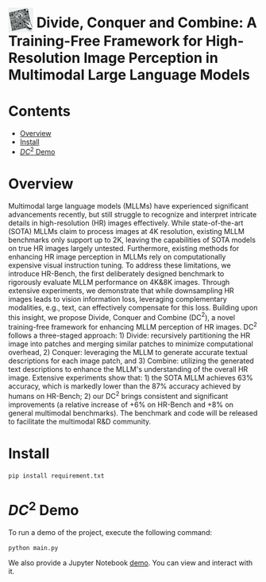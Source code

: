 # <img src="../resources/logo.webp" style="vertical-align: -10px;" :height="50px" width="50px"> Divide, Conquer and Combine: A Training-Free Framework for High-Resolution Image Perception in Multimodal Large Language Models

# Contents
- [Overview](#overview)
- [Install](#install)
- [$DC^2$ Demo](#demo)

# Overview
Multimodal large language models (MLLMs) have experienced significant advancements recently, but still struggle to recognize and interpret intricate details in high-resolution (HR) images effectively. While state-of-the-art (SOTA) MLLMs claim to process images at 4K resolution, existing MLLM benchmarks only support up to 2K, leaving the capabilities of SOTA models on true HR images largely untested. Furthermore, existing methods for enhancing HR image perception in MLLMs rely on computationally expensive visual instruction tuning. To address these limitations, we introduce HR-Bench, the first deliberately designed benchmark to rigorously evaluate MLLM performance on 4K&8K images. Through extensive experiments, we demonstrate that while downsampling HR images leads to vision information loss, leveraging complementary modalities, e.g., text, can effectively compensate for this loss. Building upon this insight, we propose Divide, Conquer and Combine (DC$^2$), a novel training-free framework for enhancing MLLM perception of HR images. DC$^2$ follows a three-staged approach: 1) Divide: recursively partitioning the HR image into patches and merging similar patches to minimize computational overhead, 2) Conquer: leveraging the MLLM to generate accurate textual descriptions for each image patch, and 3) Combine: utilizing the generated text descriptions to enhance the MLLM's understanding of the overall HR image. Extensive experiments show that: 1) the SOTA MLLM achieves 63% accuracy, which is markedly lower than the 87% accuracy achieved by humans on HR-Bench; 2) our DC$^2$ brings consistent and significant improvements (a relative increase of +6% on HR-Bench and +8% on general multimodal benchmarks). The benchmark and code will be released to facilitate the multimodal R&D community.

# Install
```
pip install requirement.txt
```

# $DC^2$ Demo
To run a demo of the project, execute the following command:
```
python main.py
```
We also provide a Jupyter Notebook [demo](./main.ipynb). You can view and interact with it.
